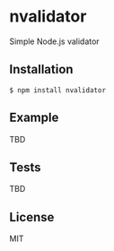 # nvalidator

Simple Node.js validator

## Installation

    $ npm install nvalidator

## Example

TBD

## Tests

TBD

## License

MIT
